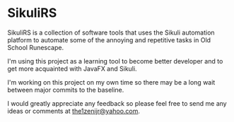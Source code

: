 # SikuliRS

SikuliRS is a collection of software tools that uses the Sikuli automation platform to automate some of the annoying and repetitive tasks in Old School Runescape.

I'm using this project as a learning tool to become better developer and to get more acquainted with JavaFX and Sikuli.

I'm working on this project on my own time so there may be a long wait between major commits to the baseline.

I would greatly appreciate any feedback so please feel free to send me any ideas or comments at the1zenijr@yahoo.com.
